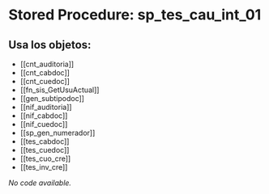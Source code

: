# Stored Procedure: sp_tes_cau_int_01

## Usa los objetos:
- [[cnt_auditoria]]
- [[cnt_cabdoc]]
- [[cnt_cuedoc]]
- [[fn_sis_GetUsuActual]]
- [[gen_subtipodoc]]
- [[nif_auditoria]]
- [[nif_cabdoc]]
- [[nif_cuedoc]]
- [[sp_gen_numerador]]
- [[tes_cabdoc]]
- [[tes_cuedoc]]
- [[tes_cuo_cre]]
- [[tes_inv_cre]]

*No code available.*
